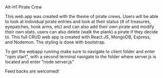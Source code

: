 Alt-H1 Pirate Crew

This web app was created with the theme of pirate crews. Users will be able to look at individual pirate entries and look at their status (# of treasures, eyepatches, hook arms, etc) and can also add their own pirate and modify their own stats, users can also delete (walk the plank) a pirate if they decide to. 
This full CRUD web app is created with React.JS, MongoDB, Express, and Nodemon. The styling is done with bootstrap.

To get the webapp running make sure to navigate to client folder and enter "npm start", with a second terminal navigate to the folder where server.js is located and enter "node server.js"

Feed backs are welcomed!